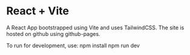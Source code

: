 # React + Vite

A React App bootstrapped using Vite and uses TailwindCSS. The site is hosted on github using github-pages.

To run for development, use:
npm install
npm run dev